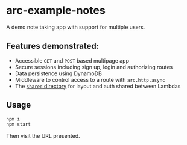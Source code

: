 # arc-example-notes

A demo note taking app with support for multiple users.

## Features demonstrated:

- Accessible `GET` and `POST` based multipage app
- Secure sessions including sign up, login and authorizing routes
- Data persistence using DynamoDB
- Middleware to control access to a route with `arc.http.async`
- The [`shared` directory](https://arc.codes/docs/en/guides/developer-experience/sharing-code) for layout and auth shared between Lambdas

## Usage

```bash
npm i
npm start
```

Then visit the URL presented.
